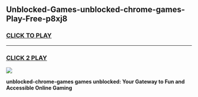 
## Unblocked-Games-unblocked-chrome-games-Play-Free-p8xj8
<h3>
<a href="https://premium76.site?title=unblocked-chrome-games&ref=10A">CLICK TO PLAY</a></h3>
<hr>

<h3>
<a href="https://premium76.site?title=unblocked-chrome-games&ref=10A">CLICK 2 PLAY</a>
  
</h3>

<a href="https://premium76.site?title=unblocked-chrome-games&ref=10A"><img src="https://clearcache.store/games.png"></a>


**unblocked-chrome-games games unblocked: Your Gateway to Fun and Accessible Online Gaming**
